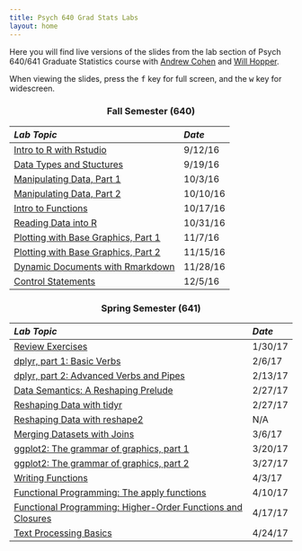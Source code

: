 ```yaml
---
title: Psych 640 Grad Stats Labs
layout: home
---
```

<style>
h3 {
  text-align: center;
}

h2, #main_content {
  color: black
}

table {
  margin-bottom: 8px;
}
</style>

Here you  will find live versions of the slides from the lab section of Psych 640/641 Graduate Statistics course with [Andrew Cohen](http://people.umass.edu/alc/) and [Will Hopper](http://people.umass.edu/whopper/).

When viewing the slides, press the <kbd>f</kbd> key for full screen, and the <kbd>w</kbd> key for widescreen.

### Fall Semester (640)

*Lab Topic* | *Date* 
:----------- | :------ 
[Intro to R with Rstudio](./labs/IntroToRwithRstudio.html) | 9/12/16
[Data Types and Stuctures](./labs/DataTypesandStructures.html) | 9/19/16
[Manipulating Data, Part 1](./labs/ManipulatingData.html) | 10/3/16
[Manipulating Data, Part 2](./labs/ManipulatingData_part2.html) | 10/10/16
[Intro to Functions](./labs/IntroductionToFunctions.html) | 10/17/16
[Reading Data into R](./labs/FileIO.html) | 10/31/16
[Plotting with Base Graphics, Part 1](./labs/basegraphics_part1.html) | 11/7/16
[Plotting with Base Graphics, Part 2](./labs/basegraphics_part2.html) | 11/15/16
[Dynamic Documents with Rmarkdown](./labs/rmarkdown.html) | 11/28/16
[Control Statements](./labs/control_statements.html) | 12/5/16

### Spring Semester (641)

*Lab Topic* | *Date* 
:----------- | :------ 
[Review Exercises](./labs/Review640.html) | 1/30/17
[dplyr, part 1: Basic Verbs](./labs/dplyr_part1.html) | 2/6/17
[dplyr, part 2: Advanced Verbs and Pipes](./labs/dplyr_part2.html) | 2/13/17
[Data Semantics: A Reshaping Prelude](./labs/data_semantics.html) | 2/27/17
[Reshaping Data with tidyr](./labs/tidyr.html) | 2/27/17
[Reshaping Data with reshape2](./labs/reshape.html) | N/A
[Merging Datasets with Joins](./labs/joins.html) |  3/6/17
[ggplot2: The grammar of graphics, part 1](./labs/ggplot_part1.html) | 3/20/17
[ggplot2: The grammar of graphics, part 2](./labs/ggplot_part2.html)| 3/27/17
[Writing Functions](./labs/functions.html)| 4/3/17
[Functional Programming: The apply functions](./labs/apply.html) | 4/10/17
[Functional Programming: Higher-Order Functions and Closures](./labs/apply_part2.html) | 4/17/17
[Text Processing Basics](./labs/text_data.html) | 4/24/17

<br>
<br>